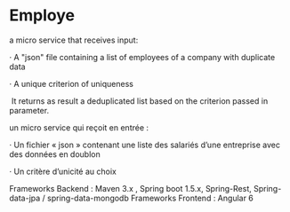 # Employe

a micro service that receives input:

· A "json" file containing a list of employees of a company with duplicate data

· A unique criterion of uniqueness

 It returns as result a deduplicated list based on the criterion passed in parameter.


un micro service qui reçoit en entrée :

·         Un fichier « json » contenant une liste des salariés d’une entreprise avec des données en doublon

·         Un critère d’unicité au choix



Frameworks Backend : Maven 3.x , Spring boot 1.5.x, Spring-Rest, Spring-data-jpa / spring-data-mongodb
Frameworks Frontend : Angular 6
